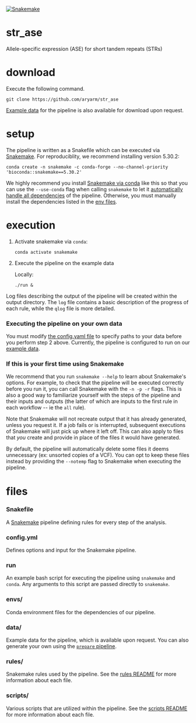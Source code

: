 [![Snakemake](https://img.shields.io/badge/snakemake-≥5.30.2-brightgreen.svg?style=flat-square)](https://snakemake.bitbucket.io)

# str_ase
Allele-specific expression (ASE) for short tandem repeats (STRs)

# download
Execute the following command.
```
git clone https://github.com/aryarm/str_ase
```
[Example data](#data) for the pipeline is also available for download upon request.

# setup
The pipeline is written as a Snakefile which can be executed via [Snakemake](https://snakemake.readthedocs.io). For reproduciblity, we recommend installing version 5.30.2:
```
conda create -n snakemake -c conda-forge --no-channel-priority 'bioconda::snakemake==5.30.2'
```
We highly recommend you install [Snakemake via conda](https://snakemake.readthedocs.io/en/stable/getting_started/installation.html#installation-via-conda) like this so that you can use the `--use-conda` flag when calling `snakemake` to let it [automatically handle all dependencies](https://snakemake.readthedocs.io/en/stable/snakefiles/deployment.html#integrated-package-management) of the pipeline. Otherwise, you must manually install the dependencies listed in the [env files](env/).

# execution
1. Activate snakemake via `conda`:
    ```
    conda activate snakemake
    ```
2. Execute the pipeline on the example data

    Locally:
    ```
    ./run &
    ```
Log files describing the output of the pipeline will be created within the output directory. The `log` file contains a basic description of the progress of each rule, while the `qlog` file is more detailed.

### Executing the pipeline on your own data
You must modify [the config.yaml file](config.yml) to specify paths to your data before you perform step 2 above. Currently, the pipeline is configured to run on our [example data](#data).

### If this is your first time using Snakemake
We recommend that you run `snakemake --help` to learn about Snakemake's options. For example, to check that the pipeline will be executed correctly before you run it, you can call Snakemake with the `-n -p -r` flags. This is also a good way to familiarize yourself with the steps of the pipeline and their inputs and outputs (the latter of which are inputs to the first rule in each workflow -- ie the `all` rule).

Note that Snakemake will not recreate output that it has already generated, unless you request it. If a job fails or is interrupted, subsequent executions of Snakemake will just pick up where it left off. This can also apply to files that *you* create and provide in place of the files it would have generated.

By default, the pipeline will automatically delete some files it deems unnecessary (ex: unsorted copies of a VCF). You can opt to keep these files instead by providing the `--notemp` flag to Snakemake when executing the pipeline.

# files
### Snakefile
A [Snakemake](https://snakemake.readthedocs.io/en/stable/) pipeline defining rules for every step of the analysis.

### config.yml
Defines options and input for the Snakemake pipeline.

### run
An example bash script for executing the pipeline using `snakemake` and `conda`. Any arguments to this script are passed directly to `snakemake`.

### envs/
Conda environment files for the dependencies of our pipeline.

### data/
Example data for the pipeline, which is available upon request. You can also generate your own using the [`prepare` pipeline](rules#prepare.smk).

### rules/
Snakemake rules used by the pipeline. See the [rules README](rules) for more information about each file.

### scripts/
Various scripts that are utilized within the pipeline. See the [scripts README](scripts) for more information about each file.

